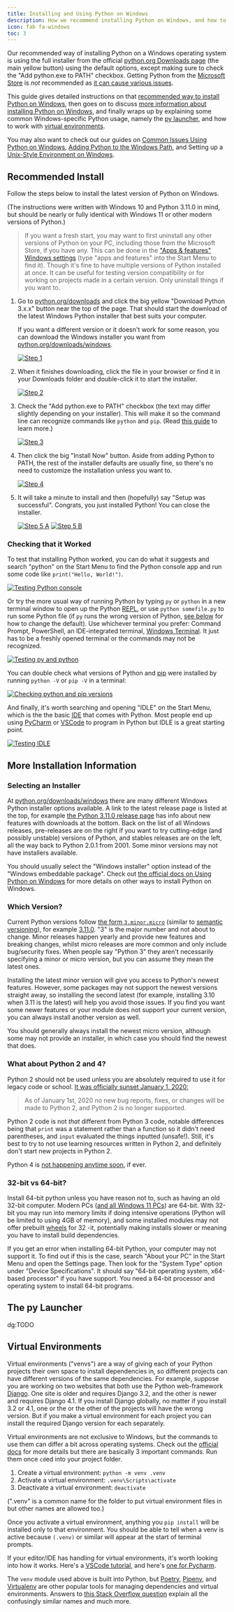 ```yaml
---
title: Installing and Using Python on Windows
description: How we recommend installing Python on Windows, and how to use Python Windows features
icon: fab fa-windows
toc: 3
---
```


Our recommended way of installing Python on a Windows operating system is using the full installer from the official
[python.org Downloads page](https://www.python.org/downloads/) (the main yellow button) using the default options, except
making sure to check the "Add python.exe to PATH" checkbox. Getting Python from the [Microsoft
Store](https://apps.microsoft.com/store/search/python) is _not_ recommended as [it can cause various
issues](../microsoft-store).

This guide gives detailed instructions on that [recommended way to install Python on Windows](#recommended-install),
then goes on to discuss [more information about installing Python on Windows](#more-installation-information), and
finally wraps up by explaining some common Windows-specific Python usage, namely the [py launcher](#the-py-launcher),
and how to work with [virtual environments](#virtual-environments).

You may also want to check out our guides on [Common Issues Using Python on Windows](../common-issues), [Adding Python
to the Windows Path](../putting-python-on-path.md), and Setting up a [Unix-Style Environment on
Windows](../unix-env-on-windows.md).

## Recommended Install

Follow the steps below to install the latest version of Python on Windows.

(The instructions were written with Windows 10 and Python 3.11.0 in mind, but should be nearly or fully identical with
Windows 11 or other modern versions of Python.)

> If you want a fresh start, you may want to first uninstall any other versions of Python on your PC, including those from
> the Microsoft Store, if you have any. This can be done in the ["Apps & features" Windows
> settings](/static/images/content/python-on-windows/ms_store_uninstall.png) (type "apps and features" into the Start Menu
> to find it). Though it's fine to have multiple versions of Python installed at once. It can be useful for testing
> version compatibility or for working on projects made in a certain version. Only uninstall things if you want to.

1.  Go to [python.org/downloads](https://www.python.org/downloads) and click the big yellow "Download Python 3.x.x"
    button near the top of the page. That should start the download of the latest Windows Python installer that best
    suits your computer.

    If you want a different version or it doesn't work for some reason, you can download the
    Windows installer you want from [python.org/downloads/windows](https://www.python.org/downloads/windows).

    [![Step 1](/static/images/content/python-on-windows/recommended_install_1.png)](/static/images/content/python-on-windows/recommended_install_1.png)

2.  When it finishes downloading, click the file in your browser or find it in your Downloads folder and double-click it to start the installer.

    [![Step 2](/static/images/content/python-on-windows/recommended_install_2.png)](/static/images/content/python-on-windows/recommended_install_2.png)

3.  Check the "Add python.exe to PATH" checkbox (the text may differ slightly depending on your installer). This will
    make it so the command line can recognize commands like `python` and `pip`. (Read [this
    guide](../putting-python-on-path) to learn more.)

    [![Step 3](/static/images/content/python-on-windows/recommended_install_3.png)](/static/images/content/python-on-windows/recommended_install_3.png)

4.  Then click the big "Install Now" button. Aside from adding Python to PATH, the rest of the installer defaults are
    usually fine, so there's no need to customize the installation unless you want to.

    [![Step 4](/static/images/content/python-on-windows/recommended_install_4.png)](/static/images/content/python-on-windows/recommended_install_4.png)

5.  It will take a minute to install and then (hopefully) say "Setup was successful". Congrats, you just installed
    Python! You can close the installer.

    [![Step 5 A](/static/images/content/python-on-windows/recommended_install_5.png)](/static/images/content/python-on-windows/recommended_install_5.png)
    [![Step 5 B](/static/images/content/python-on-windows/recommended_install_6.png)](/static/images/content/python-on-windows/recommended_install_6.png)

### Checking that it Worked

To test that installing Python worked, you can do what it suggests and search "python" on the Start Menu to find the Python console app
and run some code like `print("Hello, World!")`.

[![Testing Python console](/static/images/content/python-on-windows/recommended_install_7.png)](/static/images/content/python-on-windows/recommended_install_7.png)

Or try the more usual way of running Python by typing `py` or `python` in a new terminal window to open up the Python
[REPL](https://en.wikipedia.org/wiki/Read%E2%80%93eval%E2%80%93print_loop), or use `python somefile.py` to run some
Python file (if `py` runs the wrong version of Python, [see below](#the-py-launcher) for how to change the default). Use
whichever terminal you prefer: Command Prompt, PowerShell, an IDE-integrated terminal, [Windows
Terminal](https://apps.microsoft.com/store/detail/windows-terminal/9N0DX20HK701). It just has to be a freshly opened
terminal or the commands may not be recognized.

[![Testing py and python](/static/images/content/python-on-windows/recommended_install_8.png)](/static/images/content/python-on-windows/recommended_install_8.png)

You can double check what versions of Python and [pip](https://pip.pypa.io/en/stable/) were installed by running `python -V` or `pip -V` in a terminal:

[![Checking python and pip versions](/static/images/content/python-on-windows/testing_path_worked_1.png)](/static/images/content/python-on-windows/testing_path_worked_1.png)

And finally, it's worth searching and opening "IDLE" on the Start Menu, which is the the basic
[IDE](https://en.wikipedia.org/wiki/Integrated_development_environment) that comes with Python. Most people end up using
[PyCharm](https://www.jetbrains.com/pycharm/) or [VSCode](https://code.visualstudio.com/) to program in Python but IDLE
is a great starting point.

[![Testing IDLE](/static/images/content/python-on-windows/recommended_install_9.png)](/static/images/content/python-on-windows/recommended_install_9.png)

## More Installation Information

### Selecting an Installer

At [python.org/downloads/windows](https://www.python.org/downloads/windows/) there are many different Windows Python
installer options available. A link to the latest release page is listed at the top, for example [the Python 3.11.0
release page](https://www.python.org/downloads/release/python-3110/) has info about new features with downloads at the
bottom. Back on the list of all Windows releases, pre-releases are on the right if you want to try cutting-edge (and
possibly unstable) versions of Python, and stables releases are on the left, all the way back to Python 2.0.1 from 2001.
Some minor versions may not have installers available.

You should usually select the "Windows installer" option instead of the "Windows embeddable package". Check out [the
official docs on Using Python on Windows](https://docs.python.org/3/using/windows.html) for more details on other ways
to install Python on Windows.

### Which Version?

Current Python versions follow [the form `3.minor.micro`](https://peps.python.org/pep-0440/#final-releases) (similar to
[semantic versioning](https://semver.org/)), for example
[3.11.0](https://www.python.org/downloads/release/python-3110/). "3" is the major number and not about to change. Minor
releases happen yearly and provide new features and breaking changes, whilst micro releases are more common and only
include bug/security fixes. When people say "Python 3" they aren't necessarily specifying a minor or micro version, but
you can assume they mean the latest ones.

Installing the latest minor version will give you access to Python's newest features. However, some packages may not
support the newest versions straight away, so installing the second latest (for example, installing 3.10 when 3.11 is
the latest) will help you avoid those issues. If you find you want some newer features or your module does not support
your current version, you can always install another version as well.

You should generally always install the newest micro version, although some may not provide an installer, in which case
you should find the newest that does.

### What about Python 2 and 4?

Python 2 should not be used unless you are absolutely required to use it for legacy code or school. [It was officially
sunset January 1, 2020:](https://www.python.org/doc/sunset-python-2)

> As of January 1st, 2020 no new bug reports, fixes, or changes will be made to Python 2, and Python 2 is no longer
> supported.

Python 2 code is not _that_ different from Python 3 code, notable differences being that `print` was a statement rather
than a function so it didn't need parentheses, and `input` evaluated the things inputted (unsafe!). Still, it's best
to try to not use learning resources written in Python 2, and definitely don't start new projects in Python 2.

Python 4 is [not happening anytime soon](https://builtin.com/software-engineering-perspectives/python-4), if ever.

### 32-bit vs 64-bit?

Install 64-bit python unless you have reason not to, such as having an old 32-bit computer. Modern PCs ([and all Windows
11
PCs](https://answers.microsoft.com/en-us/windows/forum/all/does-microsoft-has-32-bit-version-of-windows-11/3bd76840-4e84-4573-8252-71380ef41bf1))
are 64-bit. With 32-bit you may run into memory limits if doing intensive operations (Python will be limited to using
4GB of memory), and some installed modules may not offer prebuilt [wheels](https://realpython.com/python-wheels/) for 32
-it, potentially making installs slower or meaning you have to install build dependencies.

If you get an error when installing 64-bit Python, your computer may not support it. To find out if this is the case,
search "About your PC" in the Start Menu and open the Settings page. Then look for the "System Type" option under
"Device Specifications". It should say "64-bit operating system, x64-based processor" if you have support. You need a
64-bit processor and operating system to install 64-bit programs.

## The py Launcher

dg:TODO

## Virtual Environments

Virtual environments ("venvs") are a way of giving each of your Python projects their own space to install dependencies
in, so different projects can have different versions of the same dependencies. For example, suppose you are working on
two websites that both use the Python web-framework [Django](https://www.djangoproject.com/download/). One site is older and
requires Django 3.2, and the other is newer and requires Django 4.1. If you install Django globally, no matter if you
install 3.2 or 4.1, one or the or the other of the projects will have the wrong version. But if you make a virtual
environment for each project you can install the required Django version for each separately.

Virtual environments are not exclusive to Windows, but the commands to use them can differ a bit across operating
systems. Check out the [official docs](https://docs.python.org/3/tutorial/venv.html#creating-virtual-environments) for
more details but there are basically 3 important commands. Run them once `cd`ed into your project folder.

1. Create a virtual environment: `python -m venv .venv`
2. Activate a virtual environment: `.venv\Scripts\activate`
3. Deactivate a virtual environment: `deactivate`

(".venv" is a common name for the folder to put virtual environment files in but other names are allowed too.)

Once you activate a virtual environment, anything you `pip install` will be installed only to that environment. You
should be able to tell when a venv is active because `(.venv)` or similar will appear at the start of terminal
prompts.

If your editor/IDE has handling for virtual environments, it's worth looking into how it works.
Here's a [VSCode tutorial](https://code.visualstudio.com/docs/python/environments), and here's
[one for Pycharm](https://www.jetbrains.com/help/pycharm/creating-virtual-environment.html).

The `venv` module used above is built into Python, but [Poetry](https://python-poetry.org/),
[Pipenv](https://pipenv.pypa.io/en/latest/), and [Virtualenv](https://virtualenv.pypa.io/en/latest/) are other popular
tools for managing dependencies and virtual environments. Answers to [this Stack Overflow
question](https://stackoverflow.com/questions/41573587) explain all the confusingly similar names and much more.
